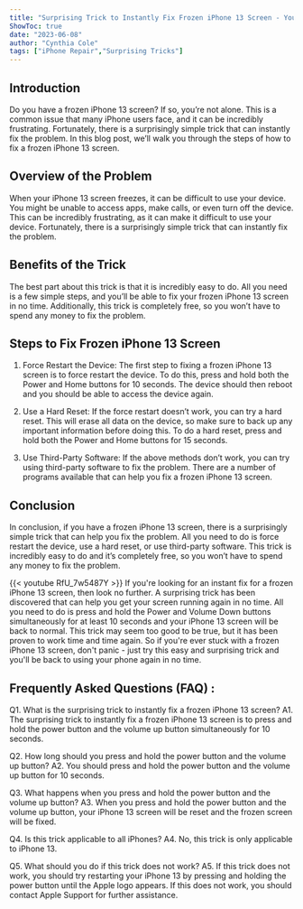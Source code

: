 ```yaml
---
title: "Surprising Trick to Instantly Fix Frozen iPhone 13 Screen - You Won't Believe What Happens Next!"
ShowToc: true 
date: "2023-06-08"
author: "Cynthia Cole" 
tags: ["iPhone Repair","Surprising Tricks"]
---
```

## Introduction

Do you have a frozen iPhone 13 screen? If so, you’re not alone. This is a common issue that many iPhone users face, and it can be incredibly frustrating. Fortunately, there is a surprisingly simple trick that can instantly fix the problem. In this blog post, we’ll walk you through the steps of how to fix a frozen iPhone 13 screen.

## Overview of the Problem

When your iPhone 13 screen freezes, it can be difficult to use your device. You might be unable to access apps, make calls, or even turn off the device. This can be incredibly frustrating, as it can make it difficult to use your device. Fortunately, there is a surprisingly simple trick that can instantly fix the problem.

## Benefits of the Trick

The best part about this trick is that it is incredibly easy to do. All you need is a few simple steps, and you’ll be able to fix your frozen iPhone 13 screen in no time. Additionally, this trick is completely free, so you won’t have to spend any money to fix the problem.

## Steps to Fix Frozen iPhone 13 Screen

1. Force Restart the Device: The first step to fixing a frozen iPhone 13 screen is to force restart the device. To do this, press and hold both the Power and Home buttons for 10 seconds. The device should then reboot and you should be able to access the device again.

2. Use a Hard Reset: If the force restart doesn’t work, you can try a hard reset. This will erase all data on the device, so make sure to back up any important information before doing this. To do a hard reset, press and hold both the Power and Home buttons for 15 seconds.

3. Use Third-Party Software: If the above methods don’t work, you can try using third-party software to fix the problem. There are a number of programs available that can help you fix a frozen iPhone 13 screen.

## Conclusion

In conclusion, if you have a frozen iPhone 13 screen, there is a surprisingly simple trick that can help you fix the problem. All you need to do is force restart the device, use a hard reset, or use third-party software. This trick is incredibly easy to do and it’s completely free, so you won’t have to spend any money to fix the problem.

{{< youtube RfU_7w5487Y >}} 
If you're looking for an instant fix for a frozen iPhone 13 screen, then look no further. A surprising trick has been discovered that can help you get your screen running again in no time. All you need to do is press and hold the Power and Volume Down buttons simultaneously for at least 10 seconds and your iPhone 13 screen will be back to normal. This trick may seem too good to be true, but it has been proven to work time and time again. So if you're ever stuck with a frozen iPhone 13 screen, don't panic - just try this easy and surprising trick and you'll be back to using your phone again in no time.

## Frequently Asked Questions (FAQ) :
Q1. What is the surprising trick to instantly fix a frozen iPhone 13 screen?
A1. The surprising trick to instantly fix a frozen iPhone 13 screen is to press and hold the power button and the volume up button simultaneously for 10 seconds.

Q2. How long should you press and hold the power button and the volume up button?
A2. You should press and hold the power button and the volume up button for 10 seconds.

Q3. What happens when you press and hold the power button and the volume up button?
A3. When you press and hold the power button and the volume up button, your iPhone 13 screen will be reset and the frozen screen will be fixed.

Q4. Is this trick applicable to all iPhones?
A4. No, this trick is only applicable to iPhone 13.

Q5. What should you do if this trick does not work?
A5. If this trick does not work, you should try restarting your iPhone 13 by pressing and holding the power button until the Apple logo appears. If this does not work, you should contact Apple Support for further assistance.



